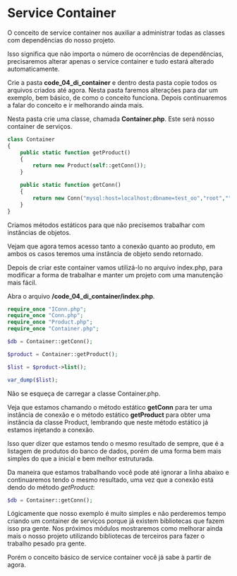 # Service Container

O conceito de service container nos auxiliar a administrar todas as classes com dependências do nosso projeto.

Isso significa que não importa o número de ocorrências de dependências, precisaremos alterar apenas o service container e tudo estará alterado automaticamente.

Crie a pasta **code_04_di_container** e dentro desta pasta copie todos os arquivos criados até agora. Nesta pasta faremos alterações para dar um exemplo, bem básico, de como o conceito funciona. Depois continuaremos a falar do conceito e ir melhorando ainda mais.

Nesta pasta crie uma classe, chamada **Container.php**. Este será nosso container de serviços.

```php
class Container
{
    public static function getProduct()
    {
        return new Product(self::getConn());
    }

    public static function getConn()
    {
        return new Conn("mysql:host=localhost;dbname=test_oo","root","");
    }
}
```

Criamos métodos estáticos para que não precisemos trabalhar com instâncias de objetos.

Vejam que agora temos acesso tanto a conexão quanto ao produto, em ambos os casos teremos uma instância de objeto sendo retornado.

Depois de criar este container vamos utilizá-lo no arquivo index.php, para modificar a forma de trabalhar e manter um projeto com uma manutenção mais fácil.

Abra o arquivo **/code_04_di_container/index.php**.

```php
require_once "IConn.php";
require_once "Conn.php";
require_once "Product.php";
require_once "Container.php";

$db = Container::getConn();

$product = Container::getProduct();

$list = $product->list();

var_dump($list);
```

Não se esqueça de carregar a classe Container.php.

Veja que estamos chamando o método estático **getConn** para ter uma instância de conexão e o método estático **getProduct** para obter uma instância da classe Product, lembrando que neste método estático já estamos injetando a conexão.

Isso quer dizer que estamos tendo o mesmo resultado de sempre, que é a listagem de produtos do banco de dados, porém de uma forma bem mais simples do que a inicial e bem melhor estruturada.

Da maneira que estamos trabalhando você pode até ignorar a linha abaixo e continuaremos tendo o mesmo resultado, uma vez que a conexão está dendo do método *getProduct*:

```php
$db = Container::getConn();
```

Lógicamente que nosso exemplo é muito simples e não perderemos tempo criando um container de serviços porque já existem bibliotecas que fazem isso pra gente. Nos próximos módulos mostraremos como melhorar ainda mais o nosso projeto utilizando bibliotecas de terceiros para fazer o trabalho pesado pra gente.

Porém o conceito básico de service container você já sabe à partir de agora.